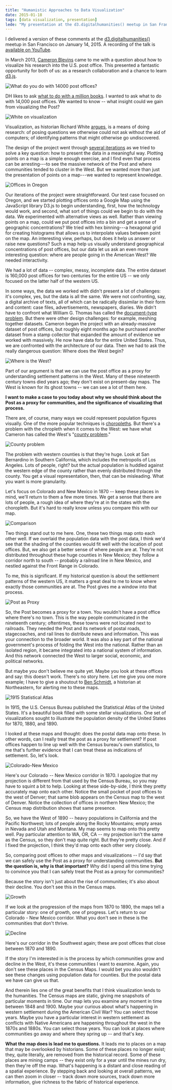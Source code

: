 ```yaml
---
title: "Humanistic Approaches to Data Visualization"
date: 2015-01-18
tags: [data visualization, presentation]
lede: "My presentation at the d3.digitalhumanities() meetup in San Francisco."
---
```


<aside class="posted">
I delivered a version of these comments at the
<a href="http://www.meetup.com/BayAreaDH/events/219132485/">d3.digitalhumanities()</a> meetup in San Francisco on January 14, 2015.
A recording of the talk is <a href="https://www.youtube.com/watch?v=UIrSCg2MmX4">available on YouTube</a>.
</aside>

In March 2013, [Cameron Blevins](http://cameronblevins.org) came to me
with a question about how to visualize his research into the U.S. post
office. This presented a fantastic opportunity for both of us: as a
research collaboration and a chance to learn [d3.js](http://d3js.org).

![What do you do with 14000 post offices?](/assets/images/d3dh-p3.png)

DH likes to ask [what to do with a million books](http://www.dlib.org/dlib/march06/crane/03crane.html). I wanted to ask what to
do with 14,000 post offices. We wanted to know -- what insight could we
gain from visualizing the Post?

![White on visualization](/assets/images/d3dh-p4.png)

Visualization, as historian Richard White [argues](https://web.stanford.edu/group/spatialhistory/cgi-bin/site/pub.php?id=29), is a means of
doing research: of posing questions we otherwise could not ask without
the aid of computers; of identifying patterns that might otherwise go
undiscovered.

The design of the project went through [several iterations](http://jasonheppler.org/2014/10/30/research-design-in-geography-of-the-post/) as we tried to
solve a key question: how to present the data in a meaningful way.
Plotting points on a map is a simple enough exercise, and I find even
that process can be arresting---to see the massive network of the Post
and where communities tended to cluster in the West. But we wanted more
than just the presentation of points on a map---we wanted to represent
knowledge.

![Offices in Oregon](/assets/images/d3dh-p5.png)

Our iterations of the project were straightforward. Our
test case focused on Oregon, and we started plotting offices onto a
Google Map using the JavaScript library D3.js to begin understanding,
first, how the technology would work, and second, what sort of things
could we begin to do with the data. We experimented with alternative
views as well. Rather than viewing points on a map, could we put post
offices into a bin and get a sense of geographic concentrations?  We
tried with hex binning---a hexagonal grid for creating histograms that
allows us to interpolate values between point on the map. An interesting
view, perhaps, but does it help us answer or raise new questions? Such a
map help us visually understand geographical concentrations of post
offices, but our data let us ask an even more interesting question:
where are people going in the American West? We needed interactivity.

We had a lot of data -- complex, messy, incomplete data. The entire
dataset is 160,000 post offices for two centuries for the entire US --
we only focused on the latter half of the western US.

In some ways, the data we worked with didn't present a lot of
challenges: it's complex, yes, but the data is all the same. We were not
confronting, say, a digital archive of texts, all of which can be
radically dissimilar in their form and content: case files,
advertisements, newspapers, diaries. We didn't have to confront what
William G. Thomas has called the [document-type problem](http://railroads.unl.edu/blog/?p=616). But there were
other design challenges: for example, meshing  together datasets.
Cameron began the project with an already-massive dataset of post
offices, but roughly eight months ago he purchased another dataset from
a stamp collector that expanded the amount of evidence we worked with
massively. He now have data for the entire United States. Thus, we are
confronted with the architecture of our data. Then we had to ask the
really dangerous question: Where does the West begin?

![Where is the West?](/assets/images/d3dh-p9.png)

Part of our argument is that we can use the post office as a proxy for
understanding settlement patterns in the West. Many of these nineteenth
century towns died years ago; they don't exist on present-day maps. The
West is known for its ghost towns -- we can see a lot of them here.

**I want to make a case to you today about why we should think about the
Post as a proxy for communities, and the significance of visualizing
that process.**

There are, of course, many ways we could represent population figures
visually. One of the more popular techniques is [choropleths](http://bl.ocks.org/mbostock/4060606). But
there's a problem with the chropleth when it comes to the West: we have
what Cameron has called the West's "[county problem](http://www.cameronblevins.org/posts/the-county-problem-in-the-west/)."

![County problem](/assets/images/d3dh-p13.png)

The problem with western counties is that they're huge. Look at San
Bernardino in Southern California, which includes the metropolis of Los
Angeles. Lots of people, right? but the actual population is huddled
against the western edge of the county rather than evenly distributed
through the county. You get a visual representation, then, that can be
misleading. What you want is more granularity.

Let's focus on Colorado and New Mexico in 1870 -- keep these places in mind,
we'll return to them a few more times. We get a sense that there are
lots of people, a rough idea of where they're at in the states with the
choropleth. But it's hard to really know unless you compare this with
our map.

![Comparison](/assets/images/d3dh-p14.png)

Two things stand out to me here. One, these two things map onto each
other well. If we overlaid the population data with the post data, I
think we'd see that the shading of the counties would fit well with the
location of post offices. But, we also get a better sense of where
people are at. They're not distributed throughout these huge counties in
New Mexico; they follow a corridor north to south -- probably a railroad
line in New Mexico, and nestled against the Front Range in Colorado.

To me, this is significant. If my historical question is about the
settlement patterns of the western US, it matters a great deal to me to
know where exactly those communities are at. The Post
gives me a window into that process.

![Post as Proxy](/assets/images/d3dh-p15.png)

So, the Post becomes a proxy for a town. You wouldn't have a post office
where there's no town. This is the way people communicated in the
nineteenth century; oftentimes, these towns were not located next to
railroads. They needed the Post and its network of postal roads,
stagecoaches, and rail lines to distribute news and information. This
was your connection to the broader world. It was also a key part of the
national government's process of folding the West into the national.
Rather than an isolated region, it became integrated into a national
system of information. And this network connected the West to larger
social, economic, and political networks.

But maybe you don't believe me quite yet. Maybe you look at these
offices and say: this doesn't work. There's no story here. Let me give
you one more example; I have to give a shoutout to [Ben Schmidt](http://benschmidt.org/), a
historian at Northeastern, for alerting me to these maps.

![1915 Statistical Atlas](/assets/images/d3dh-p17.png)

In 1915, the U.S. Census Bureau published the Statistical Atlas of the
United States. It's a beautiful book filled with some stellar
visualizations. One set of visualizations sought to illustrate the
population density of the United States for 1870, 1880, and 1890.

I looked at these maps and thought: does the postal data map onto these.
In other words, can I really treat the post as a proxy for settlement?
If post offices happen to line up well with the Census bureau's own
statistics, to me that's further evidence that I can treat these as
indications of settlement. So, let's look.

![Colorado-New Mexico](/assets/images/d3dh-p18.png)

Here's our Colorado -- New Mexico corridor in 1870. I apologize that my
projection is different from that used by the Census Bureau, so you may
have to squint a bit to help. Looking at these side-by-side, I think
they pretty accurately map onto each other. Notice the small pocket of
post offices to the west of Denver; that same blob appears on the Census
map to the west of Denver. Notice the collection of offices in northern
New Mexico; the Census map distribution shows that same presence.

So, we have the West of 1890 -- heavy populations in California and the
Pacific Northwest; lots of people along the Rocky Mountains; empty areas
in Nevada and Utah and Montana. My map seems to map onto this pretty
well. Pay particular attention to WA, OR, CA -- my projection isn't the
same as the Census, so they don't map quite right. But they're pretty
close. And if I fixed the projection, I think they'd map onto each other
very closely.

So, comparing post offices to other maps and visualizations -- I'd say
that we can safely use the Post as a proxy for understanding
communities. **But the question is, why is that important?** Why did I
spend all this time trying to convince you that I can safely
treat the Post as a proxy for communities?

Because the story isn't just about the rise of communities; it's also
about their decline. You don't see this in the Census maps.

![Growth](/assets/images/d3dh-p20.png)

If we look at the progression of the maps from 1870 to 1890, the maps
tell a particular story: one of growth, one of progress. Let's return to
our Colorado - New Mexico corridor.  What you don't see in these is the communities that don't thrive.

![Decline](/assets/images/d3dh-p22.png)

Here's our corridor in the Southwest again; these are post offices that
close between 1870 and 1890.

If the story I'm interested in is the process by which communities grow
and decline in the West, it's these communities I want to examine.
Again, you don't see these places in the Census Maps. I would bet you
also wouldn't see these changes using population data for counties. But
the postal data we have can give us that.

And therein lies one of the great benefits that I think visualization
lends to the humanities. The Census maps are static, giving me snapshots
of particular moments in time. Our map lets you examine any moment in
time between 1848 and 1900. Maybe your curious about what's happening in
western settlement during the American Civil War? You can select those
years. Maybe you have a particular interest in western settlement as
conflicts with Native Americans are happening throughout the west in the
1870s and 1880s. You can select those years. You can look at places
where communities go away and where they spring up -- and that's key.

**What the map does is lead me to questions.** It leads me to places on a
map that may be overlooked by historians. Some of these places no longer
exist; they, quite literally, are removed from the historical record.
Some of these places are mining camps -- they exist only for a year
until the mines run dry, then they're off the map. What's happening is a
distant and close reading of a spatial experience. By stepping back and
looking at overall patterns, we can then zoom in closer -- track down
more sources, track down more information, give richness to the fabric
of historical experience.
